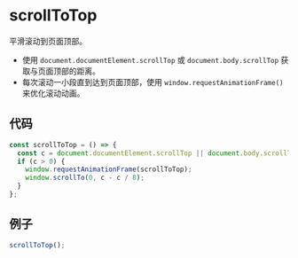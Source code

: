 # scrollToTop

平滑滚动到页面顶部。

- 使用 `document.documentElement.scrollTop` 或 `document.body.scrollTop` 获取与页面顶部的距离。
- 每次滚动一小段直到达到页面顶部，使用 `window.requestAnimationFrame()` 来优化滚动动画。

## 代码

```js
const scrollToTop = () => {
  const c = document.documentElement.scrollTop || document.body.scrollTop;
  if (c > 0) {
    window.requestAnimationFrame(scrollToTop);
    window.scrollTo(0, c - c / 8);
  }
};
```

## 例子

```js
scrollToTop();
```
